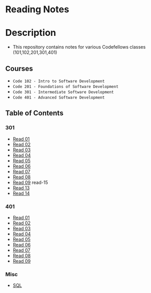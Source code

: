 # Reading Notes

# Description
- This repository contains notes for various Codefellows classes (101,102,201,301,401)

## Courses
-   `Code 102 - Intro to Software Development`
-   `Code 201 - Foundations of Software Development`
-   `Code 301 - Intermediate Software Development`
-   `Code 401 - Advanced Software Development`


## Table of Contents
### 301
- [Read 01](301/read-01.md)
- [Read 02](301/read-02.md)
- [Read 03](301/read-03.md)
- [Read 04](301/read-04.md)
- [Read 05](301/read-05.md)
- [Read 06](301/read-06.md)
- [Read 07](301/read-07.md)
- [Read 08](301/read-08.md)
- [Read 09](301/read-09.md)
 read-15
- [Read 13](301/read-13.md)
- [Read 14](301/read-14.md)


### 401
- [Read 01](401_js/read-01.md)
- [Read 02](401_js/read-02.md)
- [Read 03](401_js/read-03.md)
- [Read 04](401_js/read-04.md)
- [Read 05](401_js/read-05.md)
- [Read 06](401_js/read-06.md)
- [Read 07](401_js/read-07.md)
- [Read 08](401_js/read-08.md)
- [Read 09](401_js/read-09.md)

### Misc
- [SQL](misc/sql.md)
